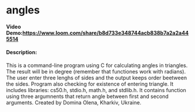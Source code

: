 # angles
#### Video Demo:https://www.loom.com/share/b8d733e348744acb838b7a2a2a445514
#### Description:
This is a command-line program using C for calculating angles in triangles. The result will be in degree (remember that functiones work with radians). The user enter three lenghs of sides and the output keeps order beetween the sides. Program also checking for existence of entering triangle. It includes libraries: cs50.h, stdio.h, math.h, and stdlib.h. It contains function using three argumnents that return angle between first and second arguments.
Created by Domina Olena, Kharkiv, Ukraine.
